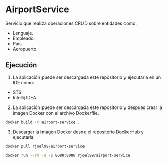 # AirportService

Servicio que realiza operaciones CRUD sobre entidades como:
- Lenguaje.
- Empleado.
- País.
- Aeropuerto.

## Ejecución

1. La aplicación puede ser descargada este repositorio y ejecutarla en un IDE como:
- STS.
- Intellij IDEA.

2. La aplicación puede ser descargada este repositorio y después crear la imagen Docker con el archivo Dockerfile.
```bash
docker build -t airport-service .
```

3. Descargar la imagen Docker desde el repositorio DockerHub y ejecutarla:
```bash
docker pull rjoel99/airport-service
```
```bash
docker run --rm -d -p 8080:8080 rjoel99/airport-service
```